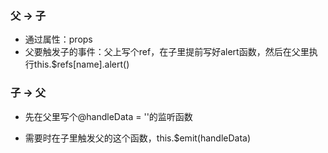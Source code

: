 ### 父 -> 子
- 通过属性：props
- 父要触发子的事件：父上写个ref，在子里提前写好alert函数，然后在父里执行this.$refs[name].alert()

### 子 -> 父
- 先在父里写个@handleData = ''的监听函数

- 需要时在子里触发父的这个函数，this.$emit(handleData)

